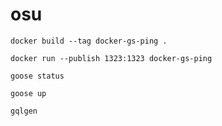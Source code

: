 osu
===



`docker build --tag docker-gs-ping .`

`docker run --publish 1323:1323 docker-gs-ping`

`goose status`

`goose up`

`gqlgen`

